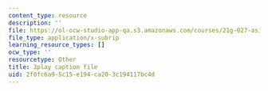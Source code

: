 ```yaml
---
content_type: resource
description: ''
file: https://ol-ocw-studio-app-qa.s3.amazonaws.com/courses/21g-027-asia-in-the-modern-world-images-representations-fall-2016/2f0fc6a95c15e194ca203c194117bc4d_xkoq5N0TTlI.srt
file_type: application/x-subrip
learning_resource_types: []
ocw_type: ''
resourcetype: Other
title: 3play caption file
uid: 2f0fc6a9-5c15-e194-ca20-3c194117bc4d
---
```

